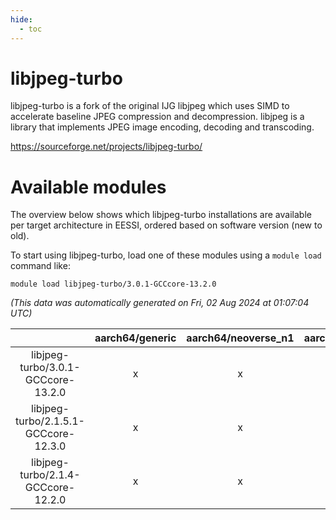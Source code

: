 ```yaml
---
hide:
  - toc
---
```


libjpeg-turbo
=============


libjpeg-turbo is a fork of the original IJG libjpeg which uses SIMD to accelerate baseline JPEG compression and decompression. libjpeg is a library that implements JPEG image encoding, decoding and transcoding.

https://sourceforge.net/projects/libjpeg-turbo/
# Available modules


The overview below shows which libjpeg-turbo installations are available per target architecture in EESSI, ordered based on software version (new to old).

To start using libjpeg-turbo, load one of these modules using a `module load` command like:

```shell
module load libjpeg-turbo/3.0.1-GCCcore-13.2.0
```

*(This data was automatically generated on Fri, 02 Aug 2024 at 01:07:04 UTC)*  

| |aarch64/generic|aarch64/neoverse_n1|aarch64/neoverse_v1|x86_64/generic|x86_64/amd/zen2|x86_64/amd/zen3|x86_64/amd/zen4|x86_64/intel/haswell|x86_64/intel/skylake_avx512|
| :---: | :---: | :---: | :---: | :---: | :---: | :---: | :---: | :---: | :---: |
|libjpeg-turbo/3.0.1-GCCcore-13.2.0|x|x|x|x|x|x|x|x|x|
|libjpeg-turbo/2.1.5.1-GCCcore-12.3.0|x|x|x|x|x|x|x|x|x|
|libjpeg-turbo/2.1.4-GCCcore-12.2.0|x|x|x|x|x|x|-|x|x|
